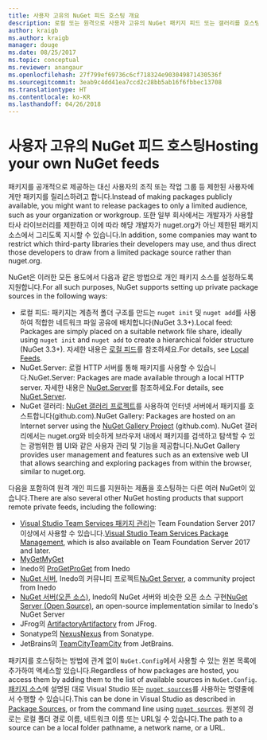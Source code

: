 ```yaml
---
title: 사용자 고유의 NuGet 피드 호스팅 개요
description: 로컬 또는 원격으로 사용자 고유의 NuGet 패키지 피드 또는 갤러리를 호스팅하기 위한 개요입니다.
author: kraigb
ms.author: kraigb
manager: douge
ms.date: 08/25/2017
ms.topic: conceptual
ms.reviewer: anangaur
ms.openlocfilehash: 27f799ef69736c6cf718324e903049871430536f
ms.sourcegitcommit: 3eab9c4dd41ea7ccd2c28bb5ab16f6fbbec13708
ms.translationtype: HT
ms.contentlocale: ko-KR
ms.lasthandoff: 04/26/2018
---
```

# <a name="hosting-your-own-nuget-feeds"></a><span data-ttu-id="28606-103">사용자 고유의 NuGet 피드 호스팅</span><span class="sxs-lookup"><span data-stu-id="28606-103">Hosting your own NuGet feeds</span></span>

<span data-ttu-id="28606-104">패키지를 공개적으로 제공하는 대신 사용자의 조직 또는 작업 그룹 등 제한된 사용자에게만 패키지를 릴리스하려고 합니다.</span><span class="sxs-lookup"><span data-stu-id="28606-104">Instead of making packages publicly available, you might want to release packages to only a limited audience, such as your organization or workgroup.</span></span> <span data-ttu-id="28606-105">또한 일부 회사에서는 개발자가 사용할 타사 라이브러리를 제한하고 이에 따라 해당 개발자가 nuget.org가 아닌 제한된 패키지 소스에서 그리도록 지시할 수 있습니다.</span><span class="sxs-lookup"><span data-stu-id="28606-105">In addition, some companies may want to restrict which third-party libraries their developers may use, and thus direct those developers to draw from a limited package source rather than nuget.org.</span></span>

<span data-ttu-id="28606-106">NuGet은 이러한 모든 용도에서 다음과 같은 방법으로 개인 패키지 소스를 설정하도록 지원합니다.</span><span class="sxs-lookup"><span data-stu-id="28606-106">For all such purposes, NuGet supports setting up private package sources in the following ways:</span></span>

- <span data-ttu-id="28606-107">로컬 피드: 패키지는 계층적 폴더 구조를 만드는 `nuget init` 및 `nuget add`를 사용하여 적합한 네트워크 파일 공유에 배치합니다(NuGet 3.3+).</span><span class="sxs-lookup"><span data-stu-id="28606-107">Local feed: Packages are simply placed on a suitable network file share, ideally using `nuget init` and `nuget add` to create a hierarchical folder structure (NuGet 3.3+).</span></span> <span data-ttu-id="28606-108">자세한 내용은 [로컬 피드](../hosting-packages/local-feeds.md)를 참조하세요.</span><span class="sxs-lookup"><span data-stu-id="28606-108">For details, see [Local Feeds](../hosting-packages/local-feeds.md).</span></span>
- <span data-ttu-id="28606-109">NuGet.Server: 로컬 HTTP 서버를 통해 패키지를 사용할 수 있습니다.</span><span class="sxs-lookup"><span data-stu-id="28606-109">NuGet.Server: Packages are made available through a local HTTP server.</span></span> <span data-ttu-id="28606-110">자세한 내용은 [NuGet.Server](../hosting-packages/nuget-server.md)를 참조하세요.</span><span class="sxs-lookup"><span data-stu-id="28606-110">For details, see [NuGet.Server](../hosting-packages/nuget-server.md).</span></span>
- <span data-ttu-id="28606-111">NuGet 갤러리: [NuGet 갤러리 프로젝트](https://github.com/NuGet/NuGetGallery#build-and-run-the-gallery-in-arbitrary-number-easy-steps)를 사용하여 인터넷 서버에서 패키지를 호스트합니다(github.com).</span><span class="sxs-lookup"><span data-stu-id="28606-111">NuGet Gallery: Packages are hosted on an Internet server using the [NuGet Gallery Project](https://github.com/NuGet/NuGetGallery#build-and-run-the-gallery-in-arbitrary-number-easy-steps) (github.com).</span></span> <span data-ttu-id="28606-112">NuGet 갤러리에서는 nuget.org와 비슷하게 브라우저 내에서 패키지를 검색하고 탐색할 수 있는 광범위한 웹 UI와 같은 사용자 관리 및 기능을 제공합니다.</span><span class="sxs-lookup"><span data-stu-id="28606-112">NuGet Gallery provides user management and features such as an extensive web UI that allows searching and exploring packages from within the browser, similar to nuget.org.</span></span>

<span data-ttu-id="28606-113">다음을 포함하여 원격 개인 피드를 지원하는 제품을 호스팅하는 다른 여러 NuGet이 있습니다.</span><span class="sxs-lookup"><span data-stu-id="28606-113">There are also several other NuGet hosting products that support remote private feeds, including the following:</span></span>

- <span data-ttu-id="28606-114">[Visual Studio Team Services 패키지 관리](https://www.visualstudio.com/docs/package/nuget/publish)는 Team Foundation Server 2017 이상에서 사용할 수 있습니다.</span><span class="sxs-lookup"><span data-stu-id="28606-114">[Visual Studio Team Services Package Management](https://www.visualstudio.com/docs/package/nuget/publish), which is also available on Team Foundation Server 2017 and later.</span></span>
- [<span data-ttu-id="28606-115">MyGet</span><span class="sxs-lookup"><span data-stu-id="28606-115">MyGet</span></span>](http://myget.org)
- <span data-ttu-id="28606-116">Inedo의 [ProGet](http://inedo.com/proget)</span><span class="sxs-lookup"><span data-stu-id="28606-116">[ProGet](http://inedo.com/proget) from Inedo</span></span>
- <span data-ttu-id="28606-117">[NuGet 서버](http://nugetserver.net/), Inedo의 커뮤니티 프로젝트</span><span class="sxs-lookup"><span data-stu-id="28606-117">[NuGet Server](http://nugetserver.net/), a community project from Inedo</span></span>
- <span data-ttu-id="28606-118">[NuGet 서버(오픈 소스)](http://nuget-server.net), Inedo의 NuGet 서버와 비슷한 오픈 소스 구현</span><span class="sxs-lookup"><span data-stu-id="28606-118">[NuGet Server (Open Source)](http://nuget-server.net), an open-source implementation similar to Inedo's NuGet Server</span></span>
- <span data-ttu-id="28606-119">JFrog의 [Artifactory](https://www.jfrog.com/artifactory/)</span><span class="sxs-lookup"><span data-stu-id="28606-119">[Artifactory](https://www.jfrog.com/artifactory/) from JFrog.</span></span>
- <span data-ttu-id="28606-120">Sonatype의 [Nexus](http://www.sonatype.org/nexus/)</span><span class="sxs-lookup"><span data-stu-id="28606-120">[Nexus](http://www.sonatype.org/nexus/) from Sonatype.</span></span>
- <span data-ttu-id="28606-121">JetBrains의 [TeamCity](https://www.jetbrains.com/teamcity/)</span><span class="sxs-lookup"><span data-stu-id="28606-121">[TeamCity](https://www.jetbrains.com/teamcity/) from JetBrains.</span></span>

<span data-ttu-id="28606-122">패키지를 호스팅하는 방법에 관계 없이 `NuGet.Config`에서 사용할 수 있는 원본 목록에 추가하여 액세스할 있습니다.</span><span class="sxs-lookup"><span data-stu-id="28606-122">Regardless of how packages are hosted, you access them by adding them to the list of available sources in `NuGet.Config`.</span></span> <span data-ttu-id="28606-123">[패키지 소스](../tools/package-manager-ui.md#package-sources)에 설명된 대로 Visual Studio 또는 [`nuget sources`](../tools/cli-ref-sources.md)를 사용하는 명령줄에서 수행할 수 있습니다.</span><span class="sxs-lookup"><span data-stu-id="28606-123">This can be done in Visual Studio as described in [Package Sources](../tools/package-manager-ui.md#package-sources), or from the command line using [`nuget sources`](../tools/cli-ref-sources.md).</span></span> <span data-ttu-id="28606-124">원본의 경로는 로컬 폴더 경로 이름, 네트워크 이름 또는 URL일 수 있습니다.</span><span class="sxs-lookup"><span data-stu-id="28606-124">The path to a source can be a local folder pathname, a network name, or a URL.</span></span>
